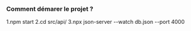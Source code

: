### Comment démarer le projet ?

1.npm start
2.cd src/api/
3.npx json-server --watch db.json --port 4000